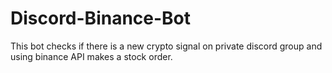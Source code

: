 # Discord-Binance-Bot
This bot checks if there is a new crypto signal on private discord group and using binance API makes a stock order.
